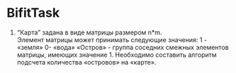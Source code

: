 # BifitTask

1. “Карта” задана в виде матрицы размером n*m.<br>
Элемент матрицы может принимать следующие значения:
1 - «земля»
0-  «вода»
«Остров» - группа соседних смежных элементов матрицы, имеющих значение 1.
Необходимо составить алгоритм подсчета количества «островов» на «карте».

